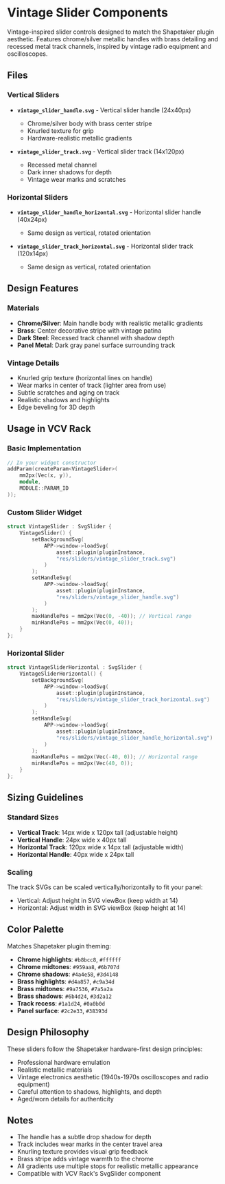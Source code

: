 # Vintage Slider Components

Vintage-inspired slider controls designed to match the Shapetaker plugin aesthetic. Features chrome/silver metallic handles with brass detailing and recessed metal track channels, inspired by vintage radio equipment and oscilloscopes.

## Files

### Vertical Sliders
- **`vintage_slider_handle.svg`** - Vertical slider handle (24x40px)
  - Chrome/silver body with brass center stripe
  - Knurled texture for grip
  - Hardware-realistic metallic gradients

- **`vintage_slider_track.svg`** - Vertical slider track (14x120px)
  - Recessed metal channel
  - Dark inner shadows for depth
  - Vintage wear marks and scratches

### Horizontal Sliders
- **`vintage_slider_handle_horizontal.svg`** - Horizontal slider handle (40x24px)
  - Same design as vertical, rotated orientation

- **`vintage_slider_track_horizontal.svg`** - Horizontal slider track (120x14px)
  - Same design as vertical, rotated orientation

## Design Features

### Materials
- **Chrome/Silver**: Main handle body with realistic metallic gradients
- **Brass**: Center decorative stripe with vintage patina
- **Dark Steel**: Recessed track channel with shadow depth
- **Panel Metal**: Dark gray panel surface surrounding track

### Vintage Details
- Knurled grip texture (horizontal lines on handle)
- Wear marks in center of track (lighter area from use)
- Subtle scratches and aging on track
- Realistic shadows and highlights
- Edge beveling for 3D depth

## Usage in VCV Rack

### Basic Implementation
```cpp
// In your widget constructor
addParam(createParam<VintageSlider>(
    mm2px(Vec(x, y)),
    module,
    MODULE::PARAM_ID
));
```

### Custom Slider Widget
```cpp
struct VintageSlider : SvgSlider {
    VintageSlider() {
        setBackgroundSvg(
            APP->window->loadSvg(
                asset::plugin(pluginInstance,
                "res/sliders/vintage_slider_track.svg")
            )
        );
        setHandleSvg(
            APP->window->loadSvg(
                asset::plugin(pluginInstance,
                "res/sliders/vintage_slider_handle.svg")
            )
        );
        maxHandlePos = mm2px(Vec(0, -40)); // Vertical range
        minHandlePos = mm2px(Vec(0, 40));
    }
};
```

### Horizontal Slider
```cpp
struct VintageSliderHorizontal : SvgSlider {
    VintageSliderHorizontal() {
        setBackgroundSvg(
            APP->window->loadSvg(
                asset::plugin(pluginInstance,
                "res/sliders/vintage_slider_track_horizontal.svg")
            )
        );
        setHandleSvg(
            APP->window->loadSvg(
                asset::plugin(pluginInstance,
                "res/sliders/vintage_slider_handle_horizontal.svg")
            )
        );
        maxHandlePos = mm2px(Vec(-40, 0)); // Horizontal range
        minHandlePos = mm2px(Vec(40, 0));
    }
};
```

## Sizing Guidelines

### Standard Sizes
- **Vertical Track**: 14px wide x 120px tall (adjustable height)
- **Vertical Handle**: 24px wide x 40px tall
- **Horizontal Track**: 120px wide x 14px tall (adjustable width)
- **Horizontal Handle**: 40px wide x 24px tall

### Scaling
The track SVGs can be scaled vertically/horizontally to fit your panel:
- Vertical: Adjust height in SVG viewBox (keep width at 14)
- Horizontal: Adjust width in SVG viewBox (keep height at 14)

## Color Palette

Matches Shapetaker plugin theming:
- **Chrome highlights**: `#b8bcc8`, `#ffffff`
- **Chrome midtones**: `#959aa8`, `#6b707d`
- **Chrome shadows**: `#4a4e58`, `#3d4148`
- **Brass highlights**: `#d4a857`, `#c9a34d`
- **Brass midtones**: `#9a7536`, `#7a5a2a`
- **Brass shadows**: `#6b4d24`, `#3d2a12`
- **Track recess**: `#1a1d24`, `#0a0b0d`
- **Panel surface**: `#2c2e33`, `#38393d`

## Design Philosophy

These sliders follow the Shapetaker hardware-first design principles:
- Professional hardware emulation
- Realistic metallic materials
- Vintage electronics aesthetic (1940s-1970s oscilloscopes and radio equipment)
- Careful attention to shadows, highlights, and depth
- Aged/worn details for authenticity

## Notes

- The handle has a subtle drop shadow for depth
- Track includes wear marks in the center travel area
- Knurling texture provides visual grip feedback
- Brass stripe adds vintage warmth to the chrome
- All gradients use multiple stops for realistic metallic appearance
- Compatible with VCV Rack's SvgSlider component
